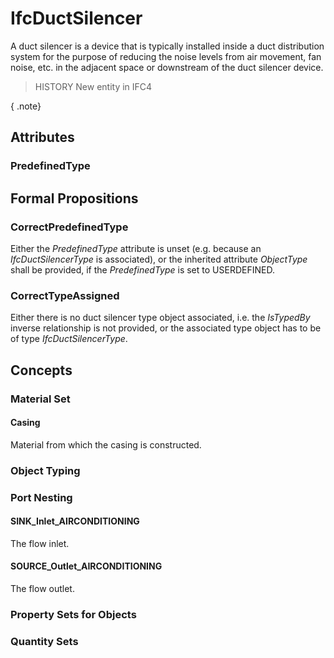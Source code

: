 # IfcDuctSilencer

A duct silencer is a device that is typically installed inside a duct distribution system for the purpose of reducing the noise levels from air movement, fan noise, etc. in the adjacent space or downstream of the duct silencer device.

> HISTORY New entity in IFC4

{ .note}
>

## Attributes

### PredefinedType


## Formal Propositions

### CorrectPredefinedType
Either the _PredefinedType_ attribute is unset (e.g. because an _IfcDuctSilencerType_ is associated), or the inherited attribute _ObjectType_ shall be provided, if the _PredefinedType_ is set to USERDEFINED.

### CorrectTypeAssigned
Either there is no duct silencer type object associated, i.e. the _IsTypedBy_ inverse relationship is not provided, or the associated type object has to be of type _IfcDuctSilencerType_.

## Concepts

### Material Set



#### Casing

Material from which the casing is constructed.

### Object Typing



### Port Nesting



#### SINK_Inlet_AIRCONDITIONING

The flow inlet.

#### SOURCE_Outlet_AIRCONDITIONING

The flow outlet.

### Property Sets for Objects



### Quantity Sets



